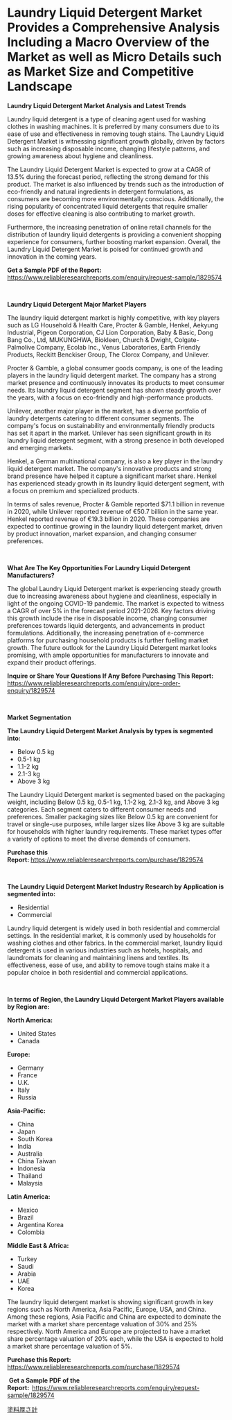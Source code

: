 <p><h1>Laundry Liquid Detergent Market Provides a Comprehensive Analysis Including a Macro Overview of the Market as well as Micro Details such as Market Size and Competitive Landscape</h1></p><p><strong>Laundry Liquid Detergent Market Analysis and Latest Trends</strong></p>
<p><p>Laundry liquid detergent is a type of cleaning agent used for washing clothes in washing machines. It is preferred by many consumers due to its ease of use and effectiveness in removing tough stains. The Laundry Liquid Detergent Market is witnessing significant growth globally, driven by factors such as increasing disposable income, changing lifestyle patterns, and growing awareness about hygiene and cleanliness.</p><p>The Laundry Liquid Detergent Market is expected to grow at a CAGR of 13.5% during the forecast period, reflecting the strong demand for this product. The market is also influenced by trends such as the introduction of eco-friendly and natural ingredients in detergent formulations, as consumers are becoming more environmentally conscious. Additionally, the rising popularity of concentrated liquid detergents that require smaller doses for effective cleaning is also contributing to market growth.</p><p>Furthermore, the increasing penetration of online retail channels for the distribution of laundry liquid detergents is providing a convenient shopping experience for consumers, further boosting market expansion. Overall, the Laundry Liquid Detergent Market is poised for continued growth and innovation in the coming years.</p></p>
<p><strong>Get a Sample PDF of the Report:&nbsp;</strong> <a href="https://www.reliableresearchreports.com/enquiry/request-sample/1829574">https://www.reliableresearchreports.com/enquiry/request-sample/1829574</a></p>
<p>&nbsp;</p>
<p><strong>Laundry Liquid Detergent Major Market Players</strong></p>
<p><p>The laundry liquid detergent market is highly competitive, with key players such as LG Household & Health Care, Procter & Gamble, Henkel, Aekyung Industrial, Pigeon Corporation, CJ Lion Corporation, Baby & Basic, Dong Bang Co., Ltd, MUKUNGHWA, Biokleen, Church & Dwight, Colgate-Palmolive Company, Ecolab Inc., Venus Laboratories, Earth Friendly Products, Reckitt Benckiser Group, The Clorox Company, and Unilever.</p><p>Procter & Gamble, a global consumer goods company, is one of the leading players in the laundry liquid detergent market. The company has a strong market presence and continuously innovates its products to meet consumer needs. Its laundry liquid detergent segment has shown steady growth over the years, with a focus on eco-friendly and high-performance products.</p><p>Unilever, another major player in the market, has a diverse portfolio of laundry detergents catering to different consumer segments. The company's focus on sustainability and environmentally friendly products has set it apart in the market. Unilever has seen significant growth in its laundry liquid detergent segment, with a strong presence in both developed and emerging markets.</p><p>Henkel, a German multinational company, is also a key player in the laundry liquid detergent market. The company's innovative products and strong brand presence have helped it capture a significant market share. Henkel has experienced steady growth in its laundry liquid detergent segment, with a focus on premium and specialized products.</p><p>In terms of sales revenue, Procter & Gamble reported $71.1 billion in revenue in 2020, while Unilever reported revenue of €50.7 billion in the same year. Henkel reported revenue of €19.3 billion in 2020. These companies are expected to continue growing in the laundry liquid detergent market, driven by product innovation, market expansion, and changing consumer preferences.</p></p>
<p>&nbsp;</p>
<p><strong>What Are The Key Opportunities For Laundry Liquid Detergent Manufacturers?</strong></p>
<p><p>The global Laundry Liquid Detergent market is experiencing steady growth due to increasing awareness about hygiene and cleanliness, especially in light of the ongoing COVID-19 pandemic. The market is expected to witness a CAGR of over 5% in the forecast period 2021-2026. Key factors driving this growth include the rise in disposable income, changing consumer preferences towards liquid detergents, and advancements in product formulations. Additionally, the increasing penetration of e-commerce platforms for purchasing household products is further fuelling market growth. The future outlook for the Laundry Liquid Detergent market looks promising, with ample opportunities for manufacturers to innovate and expand their product offerings.</p></p>
<p><strong>Inquire or Share Your Questions If Any Before Purchasing This Report:</strong> <a href="https://www.reliableresearchreports.com/enquiry/pre-order-enquiry/1829574">https://www.reliableresearchreports.com/enquiry/pre-order-enquiry/1829574</a></p>
<p>&nbsp;</p>
<p><strong>Market Segmentation</strong></p>
<p><strong>The Laundry Liquid Detergent Market Analysis by types is segmented into:</strong></p>
<p><ul><li>Below 0.5 kg</li><li>0.5-1 kg</li><li>1.1-2 kg</li><li>2.1-3 kg</li><li>Above 3 kg</li></ul></p>
<p><p>The Laundry Liquid Detergent market is segmented based on the packaging weight, including Below 0.5 kg, 0.5-1 kg, 1.1-2 kg, 2.1-3 kg, and Above 3 kg categories. Each segment caters to different consumer needs and preferences. Smaller packaging sizes like Below 0.5 kg are convenient for travel or single-use purposes, while larger sizes like Above 3 kg are suitable for households with higher laundry requirements. These market types offer a variety of options to meet the diverse demands of consumers.</p></p>
<p><strong>Purchase this Report:&nbsp;</strong><a href="https://www.reliableresearchreports.com/purchase/1829574">https://www.reliableresearchreports.com/purchase/1829574</a></p>
<p>&nbsp;</p>
<p><strong>The Laundry Liquid Detergent Market Industry Research by Application is segmented into:</strong></p>
<p><ul><li>Residential</li><li>Commercial</li></ul></p>
<p><p>Laundry liquid detergent is widely used in both residential and commercial settings. In the residential market, it is commonly used by households for washing clothes and other fabrics. In the commercial market, laundry liquid detergent is used in various industries such as hotels, hospitals, and laundromats for cleaning and maintaining linens and textiles. Its effectiveness, ease of use, and ability to remove tough stains make it a popular choice in both residential and commercial applications.</p></p>
<p>&nbsp;</p>
<p><strong>In terms of Region, the Laundry Liquid Detergent Market Players available by Region are:</strong></p>
<p>
    <p> <strong> North America: </strong>
        <ul>
            <li>United States</li>
            <li>Canada</li>
        </ul>
        </p> 
    <p> <strong> Europe: </strong>
        <ul>
            <li>Germany</li>
            <li>France</li>
            <li>U.K.</li>
            <li>Italy</li>
            <li>Russia</li>
        </ul>
        </p> 
    <p> <strong> Asia-Pacific: </strong>
        <ul>
            <li>China</li>
            <li>Japan</li>
            <li>South Korea</li>
            <li>India</li>
            <li>Australia</li>
            <li>China Taiwan</li>
            <li>Indonesia</li>
            <li>Thailand</li>
            <li>Malaysia</li>
        </ul>
        </p> 
    <p> <strong> Latin America: </strong>
        <ul>
            <li>Mexico</li>
            <li>Brazil</li>
            <li>Argentina Korea</li>
            <li>Colombia</li>
        </ul>
        </p> 
    <p> <strong> Middle East & Africa: </strong>
        <ul>
            <li>Turkey</li>
            <li>Saudi</li>
            <li>Arabia</li>
            <li>UAE</li>
            <li>Korea</li>
        </ul>
    </p>
    </p>
<p><p>The laundry liquid detergent market is showing significant growth in key regions such as North America, Asia Pacific, Europe, USA, and China. Among these regions, Asia Pacific and China are expected to dominate the market with a market share percentage valuation of 30% and 25% respectively. North America and Europe are projected to have a market share percentage valuation of 20% each, while the USA is expected to hold a market share percentage valuation of 5%.</p></p>
<p><strong>Purchase this Report: </strong><a href="https://www.reliableresearchreports.com/purchase/1829574">https://www.reliableresearchreports.com/purchase/1829574</a></p>
<p>&nbsp;<strong>Get a Sample PDF of the Report:&nbsp;&nbsp;</strong><a href="https://www.reliableresearchreports.com/enquiry/request-sample/1829574">https://www.reliableresearchreports.com/enquiry/request-sample/1829574</a></p>
<p><strong></strong></p>
<p><p><a href="https://github.com/mohamedbakry57/Market-Research-Report-List-3/blob/main/18690006755.md">塗料厚さ計</a></p></p>